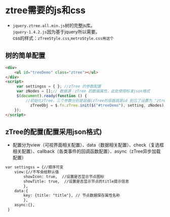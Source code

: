 # ztree需要的js和css

- `jquery.ztree.all.min.js`树的完整js库。  
`jquery-1.4.2.js`因为基于jquery所以需要。  
css的样式：`zTreeStyle.css`,`metroStyle.css用这个`

## 树的简单配置

```html
<div>
    <ul id="treeDemo" class="ztree"></ul>
</div>
<script>
     var settingss = { }; //zTree 的参数配置
     var zNodes = [];// 数据源：zTree 的数据属性，此处使用标准json格式
     $(document).ready(function () {
         //初始化zTree，三个参数分别是容器(zTree的容器就是id 别忘了设置为 "ztree")、参数配置、数据源
           zTreeObj = $.fn.zTree.init($("#treeDemo"), setting, zNodes);
    });
</script>
```

## zTree的配置(配置采用json格式)

- 配置分为view（可视界面相关配置）、data（数据相关配置）、check（复选框相关配置）、callback（各类事件的回调函数配置）、async（zTree异步加载配置）

```html
var settingss = {//顺序可变
    view:{//不写会给默认值
        showIcon: true,  //设置是否显示节点图标
        showTitle: true,  //设置是否显示节点的title提示信息
        },
    data:{
        key: {title: "title"}, // 节点数据保存属性名称
        },
    async:{},
 }

```
